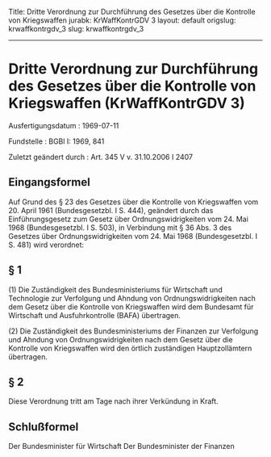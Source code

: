 Title: Dritte Verordnung zur Durchführung des Gesetzes über die Kontrolle von Kriegswaffen
jurabk: KrWaffKontrGDV 3
layout: default
origslug: krwaffkontrgdv_3
slug: krwaffkontrgdv_3

---

# Dritte Verordnung zur Durchführung des Gesetzes über die Kontrolle von Kriegswaffen (KrWaffKontrGDV 3)

Ausfertigungsdatum
:   1969-07-11

Fundstelle
:   BGBl I: 1969, 841

Zuletzt geändert durch
:   Art. 345 V v. 31.10.2006 I 2407


## Eingangsformel

Auf Grund des § 23 des Gesetzes über die Kontrolle von Kriegswaffen
vom 20. April 1961 (Bundesgesetzbl. I S. 444), geändert durch das
Einführungsgesetz zum Gesetz über Ordnungswidrigkeiten vom 24. Mai
1968 (Bundesgesetzbl. I S. 503), in Verbindung mit § 36 Abs. 3 des
Gesetzes über Ordnungswidrigkeiten vom 24. Mai 1968 (Bundesgesetzbl. I
S. 481) wird verordnet:


## § 1

(1) Die Zuständigkeit des Bundesministeriums für Wirtschaft und
Technologie zur Verfolgung und Ahndung von Ordnungswidrigkeiten nach
dem Gesetz über die Kontrolle von Kriegswaffen wird dem Bundesamt für
Wirtschaft und Ausfuhrkontrolle (BAFA) übertragen.

(2) Die Zuständigkeit des Bundesministeriums der Finanzen zur
Verfolgung und Ahndung von Ordnungswidrigkeiten nach dem Gesetz über
die Kontrolle von Kriegswaffen wird den örtlich zuständigen
Hauptzollämtern übertragen.


## § 2

Diese Verordnung tritt am Tage nach ihrer Verkündung in Kraft.


## Schlußformel

Der Bundesminister für Wirtschaft
Der Bundesminister der Finanzen

